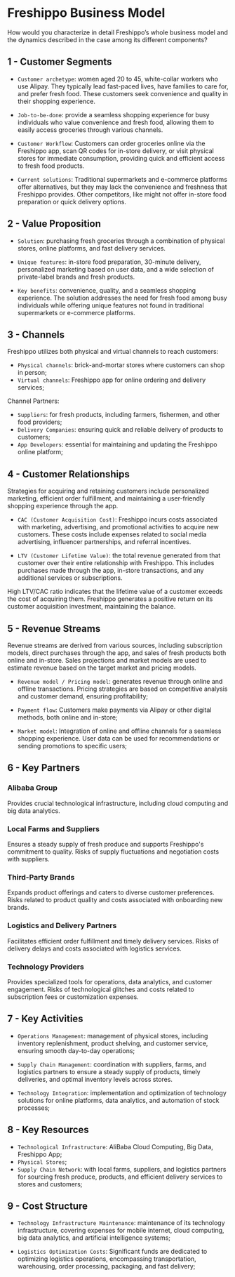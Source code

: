 # Freshippo Business Model

How would you characterize in detail Freshippo’s whole business model and the dynamics described in the case among its different components?

## 1 - Customer Segments

- `Customer archetype`: women aged 20 to 45, white-collar workers who use Alipay. They typically lead fast-paced lives, have families to care for, and prefer fresh food. These customers seek convenience and quality in their shopping experience.

- `Job-to-be-done`: provide a seamless shopping experience for busy individuals who value convenience and fresh food, allowing them to easily access groceries through various channels.

- `Customer Workflow`: Customers can order groceries online via the Freshippo app, scan QR codes for in-store delivery, or visit physical stores for immediate consumption, providing quick and efficient access to fresh food products.

- `Current solutions`: Traditional supermarkets and e-commerce platforms offer alternatives, but they may lack the convenience and freshness that Freshippo provides. Other competitors, like  might not offer in-store food preparation or quick delivery options.

## 2 - Value Proposition

- `Solution`: purchasing fresh groceries through a combination of physical stores, online platforms, and fast delivery services.

- `Unique features`: in-store food preparation, 30-minute delivery, personalized marketing based on user data, and a wide selection of private-label brands and fresh products.

- `Key benefits`: convenience, quality, and a seamless shopping experience. The solution addresses the need for fresh food among busy individuals while offering unique features not found in traditional supermarkets or e-commerce platforms.

## 3 - Channels

Freshippo utilizes both physical and virtual channels to reach customers: 

- `Physical channels`: brick-and-mortar stores where customers can shop in person;
- `Virtual channels`: Freshippo app for online ordering and delivery services;

Channel Partners:

- `Suppliers`: for fresh products, including farmers, fishermen, and other food providers;
- `Delivery Companies`: ensuring quick and reliable delivery of products to customers;
- `App Developers`: essential for maintaining and updating the Freshippo online platform;

## 4 - Customer Relationships

Strategies for acquiring and retaining customers include personalized marketing, efficient order fulfillment, and maintaining a user-friendly shopping experience through the app. 

- `CAC (Customer Acquisition Cost)`: Freshippo incurs costs associated with marketing, advertising, and promotional activities to acquire new customers. These costs include expenses related to social media advertising, influencer partnerships, and referral incentives.

- `LTV (Customer Lifetime Value)`: the total revenue generated from that customer over their entire relationship with Freshippo. This includes purchases made through the app, in-store transactions, and any additional services or subscriptions.

High LTV/CAC ratio indicates that the lifetime value of a customer exceeds the cost of acquiring them. Freshippo generates a positive return on its customer acquisition investment, maintaining the balance.

## 5 - Revenue Streams

Revenue streams are derived from various sources, including subscription models, direct purchases through the app, and sales of fresh products both online and in-store. Sales projections and market models are used to estimate revenue based on the target market and pricing models.

- `Revenue model / Pricing model`: generates revenue through online and offline transactions. Pricing strategies are based on competitive analysis and customer demand, ensuring profitability;

- `Payment flow`: Customers make payments via Alipay or other digital methods, both online and in-store;

- `Market model`: Integration of online and offline channels for a seamless shopping experience. User data can be used for recommendations or sending promotions to specific users;

## 6 - Key Partners

### Alibaba Group

Provides crucial technological infrastructure, including cloud computing and big data analytics.

### Local Farms and Suppliers

Ensures a steady supply of fresh produce and supports Freshippo's commitment to quality. Risks of supply fluctuations and negotiation costs with suppliers.

### Third-Party Brands

Expands product offerings and caters to diverse customer preferences. Risks related to product quality and costs associated with onboarding new brands.

### Logistics and Delivery Partners

Facilitates efficient order fulfillment and timely delivery services. Risks of delivery delays and costs associated with logistics services.

### Technology Providers

Provides specialized tools for operations, data analytics, and customer engagement. Risks of technological glitches and costs related to subscription fees or customization expenses.

## 7 - Key Activities

- `Operations Management`: management of physical stores, including inventory replenishment, product shelving, and customer service, ensuring smooth day-to-day operations;

- `Supply Chain Management`: coordination with suppliers, farms, and logistics partners to ensure a steady supply of products, timely deliveries, and optimal inventory levels across stores.

- `Technology Integration`: implementation and optimization of technology solutions for online platforms, data analytics, and automation of stock processes;

## 8 - Key Resources

- `Technological Infrastructure`: AliBaba Cloud Computing, Big Data, Freshippo App;
- `Physical Stores`;
- `Supply Chain Network`: with local farms, suppliers, and logistics partners for sourcing fresh produce, products, and efficient delivery services to stores and customers;

## 9 - Cost Structure

- `Technology Infrastructure Maintenance`: maintenance of its technology infrastructure, covering expenses for mobile internet, cloud computing, big data analytics, and artificial intelligence systems;

- `Logistics Optimization Costs`: Significant funds are dedicated to optimizing logistics operations, encompassing transportation, warehousing, order processing, packaging, and fast delivery;